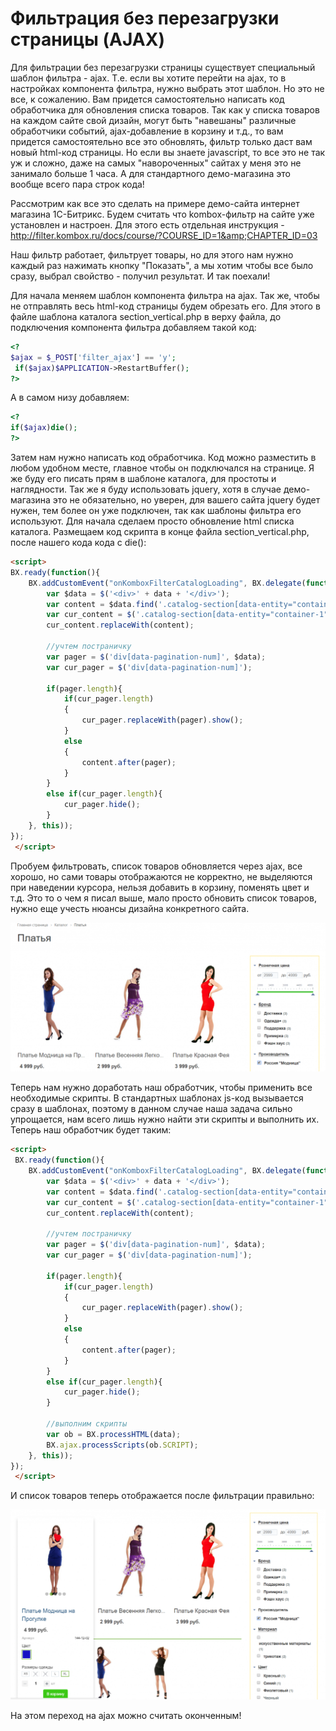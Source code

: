 # Фильтрация без перезагрузки страницы (AJAX)

Для фильтрации без перезагрузки страницы существует специальный шаблон фильтра - ajax. Т.е. если вы хотите перейти на ajax, то в настройках компонента фильтра, нужно выбрать этот шаблон.
Но это не все, к сожалению. Вам придется самостоятельно написать код обработчика для обновления списка товаров. Так как у списка товаров на каждом сайте свой дизайн, могут быть "навешаны" различные обработчики событий, ajax-добавление в корзину и т.д., то вам придется самостоятельно все это обновлять, фильтр только даст вам новый html-код страницы. Но если вы знаете javascript, то все это не так уж и сложно, даже на самых "навороченных" сайтах у меня это не занимало больше 1 часа. А для стандартного демо-магазина это вообще всего пара строк кода!

Рассмотрим как все это сделать на примере демо-сайта интернет магазина 1С-Битрикс. Будем считать что kombox-фильтр на сайте уже установлен и настроен. Для этого есть отдельная инструкция - http://filter.kombox.ru/docs/course/?COURSE_ID=1&amp;CHAPTER_ID=03

Наш фильтр работает, фильтрует товары, но для этого нам нужно каждый раз нажимать кнопку "Показать", а мы хотим чтобы все было сразу, выбрал свойство - получил результат. И так поехали!

Для начала меняем шаблон компонента фильтра на ajax. Так же, чтобы не отправлять весь html-код страницы будем обрезать его. Для этого в файле шаблона каталога section_vertical.php в верху файла, до подключения компонента фильтра добавляем такой код:

```php
<?
$ajax = $_POST['filter_ajax'] == 'y';
 if($ajax)$APPLICATION->RestartBuffer();
?>
```

А в самом низу добавляем:

```php
<?
if($ajax)die();
?>
```

Затем нам нужно написать код обработчика. Код можно разместить в любом удобном месте, главное чтобы он подключался на странице. Я же буду его писать прям в шаблоне каталога, для простоты и наглядности. Так же я буду использовать jquery, хотя в случае демо-магазина это не обязательно, но уверен, для вашего сайта jquery будет нужен, тем более он уже подключен, так как шаблоны фильтра его используют.
Для начала сделаем просто обновление html списка каталога. Размещаем код скрипта в конце файла section_vertical.php, после нашего кода кода с die():

```html
<script>
BX.ready(function(){
	BX.addCustomEvent("onKomboxFilterCatalogLoading", BX.delegate(function(data){
		var $data = $('<div>' + data + '</div>');
		var content = $data.find('.catalog-section[data-entity="container-1"]');
		var cur_content = $('.catalog-section[data-entity="container-1"]');
		cur_content.replaceWith(content);
		
		//учтем постраничку
		var pager = $('div[data-pagination-num]', $data);
		var cur_pager = $('div[data-pagination-num]');
		
		if(pager.length){
			if(cur_pager.length)
			{
				cur_pager.replaceWith(pager).show();
			}
			else
			{
				content.after(pager);
			}
		}
		else if(cur_pager.length){
			cur_pager.hide();
		}
	}, this));
});
 </script>
```

Пробуем фильтровать, список товаров обновляется через ajax, все хорошо, но сами товары отображаются не корректно, не выделяются при наведении курсора, нельзя добавить в корзину, поменять цвет и т.д. Это то о чем я писал выше, мало просто обновить список товаров, нужно еще учесть нюансы дизайна конкретного сайта.

![](img_md/da10f28794353de24bd12bdc4fa04f7b.png)

Теперь нам нужно доработать наш обработчик, чтобы применить все необходимые скрипты. В стандартных шаблонах js-код вызывается сразу в шаблонах, поэтому в данном случае наша задача сильно упрощается, нам всего лишь нужно найти эти скрипты и выполнить их. Теперь наш обработчик будет таким:

```html
<script>
 BX.ready(function(){
	BX.addCustomEvent("onKomboxFilterCatalogLoading", BX.delegate(function(data){
		var $data = $('<div>' + data + '</div>');
		var content = $data.find('.catalog-section[data-entity="container-1"]');
		var cur_content = $('.catalog-section[data-entity="container-1"]');
		cur_content.replaceWith(content);
		
		//учтем постраничку
		var pager = $('div[data-pagination-num]', $data);
		var cur_pager = $('div[data-pagination-num]');
		
		if(pager.length){
			if(cur_pager.length)
			{
				cur_pager.replaceWith(pager).show();
			}
			else
			{
				content.after(pager);
			}
		}
		else if(cur_pager.length){
			cur_pager.hide();
		}
		
		//выполним скрипты
		var ob = BX.processHTML(data);
		BX.ajax.processScripts(ob.SCRIPT);
	}, this));
});
 </script>
```

И список товаров теперь отображается после фильтрации правильно:

![](img_md/76d7ae370b369cab011930d85fe277f4.png)

На этом переход на ajax можно считать оконченным!